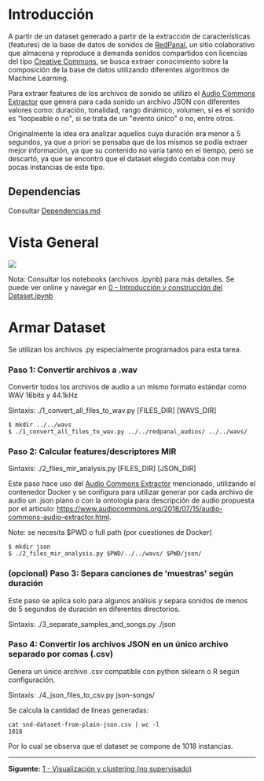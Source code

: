 # Introducción

A partir de un dataset generado a partir de la extracción de características (features) de la base de datos de sonidos de [RedPanal](https://redpanal.org), un sitio colaborativo que almacena y reproduce a demanda sonidos compartidos con licencias del tipo [Creative Commons](https://creativecommons.org/), se busca extraer conocimiento sobre la composición de la base de datos utilizando diferentes algoritmos de Machine Learning.

Para extraer features de los archivos de sonido se utilizo el [Audio Commons Extractor](https://github.com/AudioCommons/ac-audio-extractor) que genera para cada sonido un archivo JSON con diferentes valores como: duración, tonalidad, rango dinámico, volumen, si es el sonido es "loopeable o no", si se trata de un "evento único" o no, entre otros.

Originalmente la idea era analizar aquellos cuya duración era menor a 5 segundos, ya que a priori se pensaba que de los mismos se podía extraer mejor información, ya que su contenido no varia tanto en el tiempo, pero se descartó, ya que se encontró que el dataset elegido contaba con muy pocas instancias de este tipo.

## Dependencias

Consultar [Dependencias.md](Dependencias.md)

# Vista General

![](img/análisis-general.png)

Nota: Consultar los notebooks (archivos .ipynb) para más detalles. Se puede ver online y navegar en [0 - Introducción y construcción del Dataset.ipynb](https://nbviewer.jupyter.org/github/hordiales/redpanal-db-analysis/blob/master/0%20-%20Introduccio%CC%81n%20y%20construccio%CC%81n%20del%20Dataset.ipynb)

# Armar Dataset

Se utilizan los archivos .py especialmente programados para esta tarea.

### Paso 1: Convertir archivos a .wav

Convertir todos los archivos de audio a un mismo formato estándar como WAV 16bits y 44.1kHz

Sintaxis: ./1_convert_all_files_to_wav.py [FILES_DIR] [WAVS_DIR]

    $ mkdir ../../wavs
    $ ./1_convert_all_files_to_wav.py ../../redpanal_audios/ ../../wavs/

### Paso 2: Calcular features/descriptores MIR

Sintaxis: ./2_files_mir_analysis.py [FILES_DIR] [JSON_DIR]

Este paso hace uso del [Audio Commons Extractor](https://github.com/AudioCommons/ac-audio-extractor) mencionado, utilizando el contenedor Docker y se configura para utilizar generar por cada archivo de audio un .json plano o con la ontología para descripción de audio propuesta por el artículo: https://www.audiocommons.org/2018/07/15/audio-commons-audio-extractor.html.

Note: se necesita $PWD o full path (por cuestiones de Docker)

    $ mkdir json
    $ ./2_files_mir_analysis.py $PWD/../../wavs/ $PWD/json/

### (opcional) Paso 3: Separa canciones de 'muestras' según duración

Este paso se aplica solo para algunos análisis y separa sonidos de menos de 5 segundos de duración en diferentes directorios.
 
Sintaxis: ./3_separate_samples_and_songs.py ./json

### Paso 4: Convertir los archivos JSON en un único archivo separado por comas (.csv)

Genera un único archivo .csv compatible con python sklearn o R según configuración.

Sintaxis: ./4_json_files_to_csv.py json-songs/

Se calcula la cantidad de líneas generadas:

    cat snd-dataset-from-plain-json.csv | wc -l
    1018

Por lo cual se observa que el dataset se compone de 1018 instancias.

----------

**Siguente:** [1 - Visualización y clustering (no supervisado)](https://nbviewer.jupyter.org/github/hordiales/redpanal-db-analysis/blob/master/1%20-%20Visualizacio%CC%81n%20y%20clustering.ipynb)
